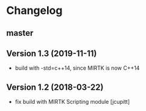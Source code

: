 # Changelog

## master

## Version 1.3 (2019-11-11)

* build with -std=c++14, since MIRTK is now C++14

## Version 1.2 (2018-03-22)

* fix build with MIRTK Scripting module [jcupitt]
